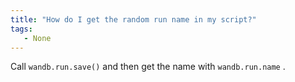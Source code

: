 ```yaml
---
title: "How do I get the random run name in my script?"
tags:
   - None
---
```


Call `wandb.run.save()` and then get the name with `wandb.run.name` .